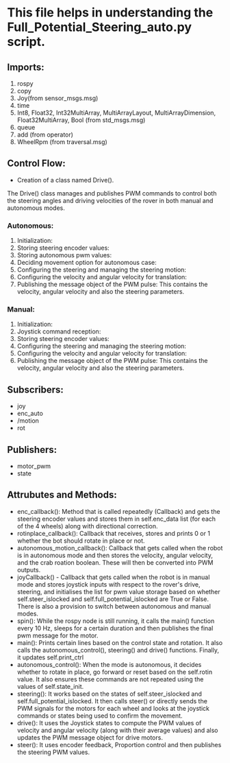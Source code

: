 # This file helps in understanding the Full_Potential_Steering_auto.py script.

## Imports:
1. rospy
2. copy
3. Joy(from sensor_msgs.msg)
4. time
5. Int8, Float32, Int32MultiArray, MultiArrayLayout, MultiArrayDimension, Float32MultiArray, Bool (from std_msgs.msg)
6. queue
7. add (from operator)
8. WheelRpm (from traversal.msg)

## Control Flow:
- Creation of a class named Drive().

The Drive() class manages and publishes PWM commands to control both the steering angles and driving velocities of the rover in both manual and autonomous modes.
### Autonomous:
1. Initialization:
2. Storing steering encoder values:
3. Storing autonomous pwm values:
4. Deciding movement option for autonomous case:
5. Configuring the steering and managing the steering motion:
6. Configuring the velocity and angular velocity for translation:
7. Publishing the message object of the PWM pulse: This contains the velocity, angular velocity and also the steering parameters.

### Manual:
1. Initialization:
2. Joystick command reception:
3. Storing steering encoder values:
4. Configuring the steering and managing the steering motion:
5. Configuring the velocity and angular velocity for translation:
6. Publishing the message object of the PWM pulse: This contains the velocity, angular velocity and also the steering parameters.
## Subscribers:
- joy
- enc_auto
- /motion
- rot
## Publishers:
- motor_pwm
- state
## Attrubutes and Methods:
- enc_callback(): Method that is called repeatedly (Callback) and gets the steering encoder values and stores them in self.enc_data list (for each of the 4 wheels) along with directional correction.
- rotinplace_callback(): Callback that receives, stores and prints 0 or 1 whether the bot should rotate in place or not.
- autonomous_motion_callback(): Callback that gets called when the robot is in autonomous mode and then stores the velocity, angular velocity, and the crab roation boolean. These will then be converted into PWM outputs.
- joyCallback() - Callback that gets called when the robot is in manual mode and stores joystick inputs with respect to the rover's drive, steering, and initialises the list for pwm value storage based on whether self.steer_islocked and self.full_potential_islocked are True or False. There is also a provision to switch between autonomous and manual modes.
- spin(): While the rospy node is still running, it calls the main() function every 10 Hz, sleeps for a certain duration and then publishes the final pwm message for the motor.
- main(): Prints certain lines based on the control state and rotation. It also calls the autonomous_control(), steering() and drive() functions. Finally, it updates self.print_ctrl
- autonomous_control(): When the mode is autonomous, it decides whether to rotate in place, go forward or reset based on the self.rotin value. It also ensures these commands are not repeated using the values of self.state_init.
- steering(): It works based on the states of self.steer_islocked and self.full_potential_islocked. It then calls steer() or directly sends the PWM signals for the motors for each wheel and looks at the joystick commands or states being used to confirm the movement.
- drive(): It uses the Joystick states to compute the PWM values of velocity and angular velocity (along with their average values) and also updates the PWM message object for drive motors.
- steer(): It uses encoder feedback, Proportion control and then publishes the steering PWM values.
 
